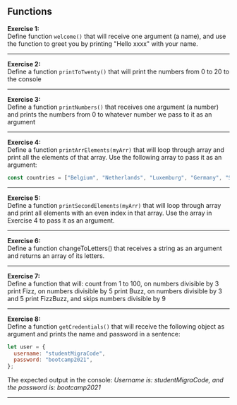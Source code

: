 ## Functions

**Exercise 1:**  
Define function `welcome()` that will receive one argument (a name), and use the function to greet you by printing "Hello xxxx" with your name.

---
**Exercise 2:**  
Define a function `printToTwenty()` that will print the numbers from 0 to 20 to the console 
 
---
**Exercise 3:**  
Define a function `printNumbers()` that receives one argument (a number) and prints the numbers from 0 to whatever number we pass to it as an argument

---
**Exercise 4:**  
Define a function `printArrElements(myArr)` that will loop through array and print all the elements of that array. Use the following array to pass it as an argument:  
```js
const countries = ["Belgium", "Netherlands", "Luxemburg", "Germany", "Sweden", "Denmark", "Norway", "Ireland", "France", "Spain", "Portugal", "Italy"]
```

---
**Exercise 5:**  
Define a function `printSecondElements(myArr)` that will loop through array and print all elements with an even index in that array. Use the array in Exercise 4 to pass it as an argument.

---
**Exercise 6:**  
Define a function changeToLetters() that receives a string as an argument and returns an array of its letters. 

---

**Exercise 7:**  
Define a function that will:
    count from 1 to 100,
    on numbers divisible by 3 print Fizz,
    on numbers divisible by 5 print Buzz,
    on numbers divisible by 3 and 5 print FizzBuzz,
    and skips numbers divisible by 9

---
**Exercise  8:**  
Define a function `getCredentials()` that will receive the following object as argument and prints the name and password in a sentence:

```javascript
let user = {
  username: "studentMigraCode",
  password: "bootcamp2021",
};
```
The expected output in the console: *Username is: studentMigraCode, and the password is: bootcamp2021*

---

